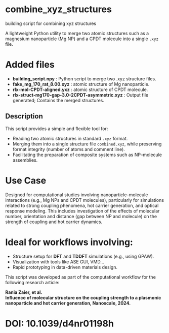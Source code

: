# combine_xyz_structures
building script for combining xyz structures

A lightweight Python utility to merge two atomic structures such as a magnesium nanoparticle (Mg NP) and a CPDT molecule into a single `.xyz` file.

# Added files
- **building_script.npy** : Python script to merge two .xyz structure files.
- **fake_mg_170_rat_8.00.xyz** : 	atomic structure of Mg nanoparticle.
- **rlx-mol-CPDT-aligned.yxz** : atomic structure of CPDT molecule.
- **rlx-struct-mg170-gap-3.0-2CPDT-asymmetric.xyz** : Output file generated; Contains the merged structures.

## Description

This script provides a simple and flexible tool for:

- Reading two atomic structures in standard `.xyz` format.
- Merging them into a single structure file `combined.xyz`, while preserving format integrity (number of atoms and comment line).
- Facilitating the preparation of composite systems such as NP–molecule assemblies.

# Use Case

Designed for computational studies involving nanoparticle–molecule interactions (e.g., Mg NPs and CPDT molecules), particularly for simulations related to strong coupling phenomena, hot carrier generation, and optical response modeling. This includes investigation of the effects of molecular number, orientation and distance (gap between NP and molecule) on the strength of coupling and hot carrier dynamics.

# Ideal for workflows involving:

- Structure setup for **DFT** and **TDDFT** simulations (e.g., using GPAW).
- Visualization with tools like ASE GUI, VMD...
- Rapid prototyping in data-driven materials design.

This script was developed as part of the computational workflow for the following research article:

**Rania Zaier, et al.**  
**Influence of molecular structure on the coupling strength to a plasmonic nanoparticle and hot carrier generation, Nanoscale, 2024.**  
# DOI: 10.1039/d4nr01198h
